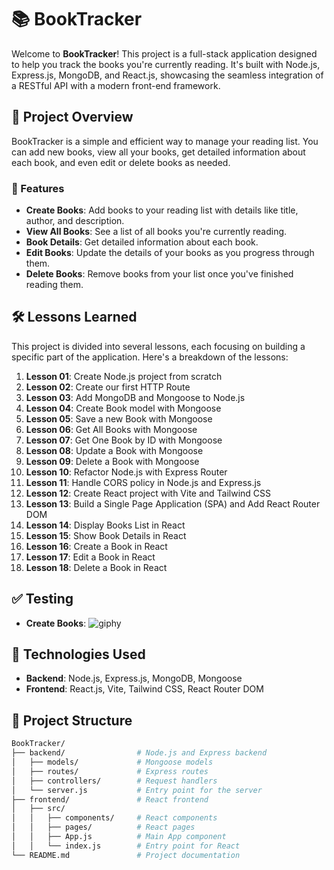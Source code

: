 # 📚 BookTracker

Welcome to **BookTracker**! This project is a full-stack application designed to help you track the books you're currently reading. It's built with Node.js, Express.js, MongoDB, and React.js, showcasing the seamless integration of a RESTful API with a modern front-end framework.

## 🚀 Project Overview

BookTracker is a simple and efficient way to manage your reading list. You can add new books, view all your books, get detailed information about each book, and even edit or delete books as needed.

### 🌟 Features
- **Create Books**: Add books to your reading list with details like title, author, and description.
- **View All Books**: See a list of all books you're currently reading.
- **Book Details**: Get detailed information about each book.
- **Edit Books**: Update the details of your books as you progress through them.
- **Delete Books**: Remove books from your list once you've finished reading them.

## 🛠️ Lessons Learned

This project is divided into several lessons, each focusing on building a specific part of the application. Here's a breakdown of the lessons:

1. **Lesson 01**: Create Node.js project from scratch
2. **Lesson 02**: Create our first HTTP Route
3. **Lesson 03**: Add MongoDB and Mongoose to Node.js
4. **Lesson 04**: Create Book model with Mongoose
5. **Lesson 05**: Save a new Book with Mongoose
6. **Lesson 06**: Get All Books with Mongoose
7. **Lesson 07**: Get One Book by ID with Mongoose
8. **Lesson 08**: Update a Book with Mongoose
9. **Lesson 09**: Delete a Book with Mongoose
10. **Lesson 10**: Refactor Node.js with Express Router
11. **Lesson 11**: Handle CORS policy in Node.js and Express.js
12. **Lesson 12**: Create React project with Vite and Tailwind CSS
13. **Lesson 13**: Build a Single Page Application (SPA) and Add React Router DOM
14. **Lesson 14**: Display Books List in React
15. **Lesson 15**: Show Book Details in React
16. **Lesson 16**: Create a Book in React
17. **Lesson 17**: Edit a Book in React
18. **Lesson 18**: Delete a Book in React

## ✅ Testing
- **Create Books**:
![giphy](https://github.com/user-attachments/assets/0e51000a-5c75-4158-8a2e-639df2899c26)




## 🧰 Technologies Used

- **Backend**: Node.js, Express.js, MongoDB, Mongoose
- **Frontend**: React.js, Vite, Tailwind CSS, React Router DOM

## 📂 Project Structure

```bash
BookTracker/
├── backend/                # Node.js and Express backend
│   ├── models/             # Mongoose models
│   ├── routes/             # Express routes
│   ├── controllers/        # Request handlers
│   └── server.js           # Entry point for the server
├── frontend/               # React frontend
│   ├── src/
│   │   ├── components/     # React components
│   │   ├── pages/          # React pages
│   │   ├── App.js          # Main App component
│   │   └── index.js        # Entry point for React
└── README.md               # Project documentation
